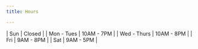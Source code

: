 ```yaml
---
title: Hours

---
```


| Sun | Closed |
| Mon - Tues | 10AM - 7PM |
| Wed - Thurs | 10AM - 8PM |
| Fri | 9AM - 8PM |
| Sat | 9AM - 5PM |